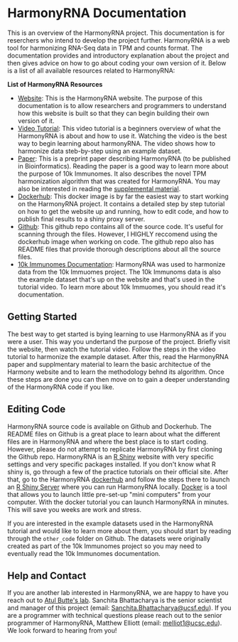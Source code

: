 # HarmonyRNA Documentation

This is an overview of the HarmonyRNA project. This documentation is for reserchers who intend to develop the project further. HarmonyRNA is a web tool for harmonizing RNA-Seq data in TPM and counts format. The documentation provides and introductory explanation about the project and then gives advice on how to go about coding your own version of it. Below is a list of all available resources related to HarmonyRNA:

**List of HarmonyRNA Resources**
* [Website](http://harmonyrna.ucsf.edu/): This is the HarmonyRNA website. The purpose of this documentation is to allow researchers and programmers to understand how this website is built so that they can begin building their own version of it.
* [Video Tutorial](https://youtu.be/lm3t6yaIlV8): This video tutorial is a beginners overview of what the HarmonyRNA is about and how to use it. Watching the video is the best way to begin learning about harmonyRNA. The video shows how to harmonize data steb-by-step using an example dataset.
* [Paper](https://drive.google.com/file/d/16xouMFAHRIXzRuIgKzalHpPLNAwJRUgS/view?usp=sharing): This is a preprint paper describing HarmonyRNA (to be published in Bioinformatics). Reading the paper is a good way to learn more about the purpose of 10k Immunomes. It also describes the novel TPM harmonization algorithm that was created for HarmonyRNA. You may also be interested in reading the [supplemental material](https://drive.google.com/file/d/1BjGXj2Do185-p6RNSwJMO4RS6djdJ4G1/view?usp=sharing).
* [Dockerhub](https://hub.docker.com/r/pupster90/combat-seq): This docker image is by far the easiest way to start working on the HarmonyRNA project. It contains a detailed step by step tutorial on how to get the website up and running, how to edit code, and how to publish final results to a shiny proxy server.
* [Github](https://github.com/pupster90/harmonyrna): This github repo contains all of the source code. It's useful for scanning through the files. However, I HIGHLY reccomend using the dockerhub image when working on code. The github repo also has README files that provide thorough descriptions about all the source files.
* [10k Immunomes Documentation](https://github.com/pupster90/buttelab_documentation/tree/master/10kImmunomes): HarmonyRNA was used to harmonize data from the 10k Immuomes project. The 10k Immunoms data is also the example dataset that's up on the website and that's used in the tutorial video. To learn more about 10k Immuomes, you should read it's documentation.

## Getting Started

The best way to get started is bying learning to use HarmonyRNA as if you were a user. This way you undertand the purpose of the project. Briefly visit the website, then watch the tutorial video. Follow the steps in the video tutorial to harmonize the example dataset. After this, read the HarmonyRNA paper and supplmentary material to learn the basic architectue of the Harmony website and to learn the methodology behnd its algorithm. Once these steps are done you can then move on to gain a deeper understanding of the HarmonyRNA code if you like.

## Editing Code

HarmonyRNA source code is available on Github and Dockerhub. The README files on Github is a great place to learn about what the different files are in HarmonyRNA and where the best place is to start coding. However, please do not attempt to replicate HarmonyRNA by first cloning the Github repo. HarmonyRNA is an [R Shiny](https://shiny.rstudio.com/tutorial/) website with very specific settings and very specific packages installed. If you don't know what R shiny is, go through a few of the practice tutorials on their official site. After that, go to the HarmonyRNA [dockerhub](https://www.docker.com/products/docker-hub#:~:text=Docker%20Hub%20is%20a%20hosted,push%20them%20to%20Docker%20Hub) and follow the steps there to launch an [R Shiny Server](https://shiny.rstudio.com/articles/shiny-server.html) where you can run HarmonyRNA locally. [Docker](https://docs.docker.com/get-started/) is a tool that allows you to launch little pre-set-up "mini computers" from your computer. With the docker tutorial you can launch HarmonyRNA in minutes. This will save you weeks are work and stress. 

If you are interested in the example datasets used in the HarmonyRNA tutorial and would like to learn more about them, you should start by reading through the `other_code` folder on Github. The datasets were originally created as part of the 10k Immunomes project so you may need to eventually read the 10k Immunomes documentation. 



## Help and Contact

If you are another lab interested in HarmonyRNA, we are happy to have you reach out to [Atul Butte's lab](https://buttelab.ucsf.edu/). Sanchita Bhattacharya is the senior scientist and manager of this project (email: Sanchita.Bhattacharya@ucsf.edu). If you are a programmer with technical questions please reach out to the senior programmer of HarmonyRNA, Matthew Elliott (email: melliot1@ucsc.edu). We look forward to hearing from you!




